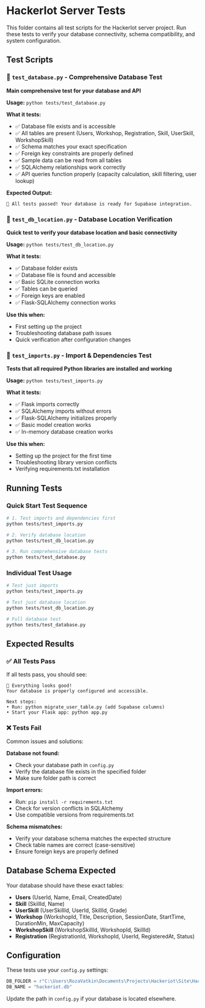 # HackerIot Server Tests

This folder contains all test scripts for the HackerIot server project. Run these tests to verify your database connectivity, schema compatibility, and system configuration.

## Test Scripts

### 🧪 `test_database.py` - Comprehensive Database Test
**Main comprehensive test for your database and API**

**Usage:** `python tests/test_database.py`

**What it tests:**
- ✅ Database file exists and is accessible
- ✅ All tables are present (Users, Workshop, Registration, Skill, UserSkill, WorkshopSkill)
- ✅ Schema matches your exact specification
- ✅ Foreign key constraints are properly defined
- ✅ Sample data can be read from all tables
- ✅ SQLAlchemy relationships work correctly
- ✅ API queries function properly (capacity calculation, skill filtering, user lookup)

**Expected Output:**
```
🎉 All tests passed! Your database is ready for Supabase integration.
```

### 📍 `test_db_location.py` - Database Location Verification
**Quick test to verify your database location and basic connectivity**

**Usage:** `python tests/test_db_location.py`

**What it tests:**
- ✅ Database folder exists
- ✅ Database file is found and accessible
- ✅ Basic SQLite connection works
- ✅ Tables can be queried
- ✅ Foreign keys are enabled
- ✅ Flask-SQLAlchemy connection works

**Use this when:**
- First setting up the project
- Troubleshooting database path issues
- Quick verification after configuration changes

### 🔧 `test_imports.py` - Import & Dependencies Test
**Tests that all required Python libraries are installed and working**

**Usage:** `python tests/test_imports.py`

**What it tests:**
- ✅ Flask imports correctly
- ✅ SQLAlchemy imports without errors
- ✅ Flask-SQLAlchemy initializes properly
- ✅ Basic model creation works
- ✅ In-memory database creation works

**Use this when:**
- Setting up the project for the first time
- Troubleshooting library version conflicts
- Verifying requirements.txt installation

## Running Tests

### Quick Start Test Sequence
```bash
# 1. Test imports and dependencies first
python tests/test_imports.py

# 2. Verify database location
python tests/test_db_location.py

# 3. Run comprehensive database tests
python tests/test_database.py
```

### Individual Test Usage
```bash
# Test just imports
python tests/test_imports.py

# Test just database location
python tests/test_db_location.py

# Full database test
python tests/test_database.py
```

## Expected Results

### ✅ All Tests Pass
If all tests pass, you should see:
```
🎉 Everything looks good!
Your database is properly configured and accessible.

Next steps:
• Run: python migrate_user_table.py (add Supabase columns)
• Start your Flask app: python app.py
```

### ❌ Tests Fail
Common issues and solutions:

**Database not found:**
- Check your database path in `config.py`
- Verify the database file exists in the specified folder
- Make sure folder path is correct

**Import errors:**
- Run: `pip install -r requirements.txt`
- Check for version conflicts in SQLAlchemy
- Use compatible versions from requirements.txt

**Schema mismatches:**
- Verify your database schema matches the expected structure
- Check table names are correct (case-sensitive)
- Ensure foreign keys are properly defined

## Database Schema Expected

Your database should have these exact tables:
- **Users** (UserId, Name, Email, CreatedDate)
- **Skill** (SkillId, Name)  
- **UserSkill** (UserSkillId, UserId, SkillId, Grade)
- **Workshop** (WorkshopId, Title, Description, SessionDate, StartTime, DurationMin, MaxCapacity)
- **WorkshopSkill** (WorkshopSkillId, WorkshopId, SkillId)
- **Registration** (RegistrationId, WorkshopId, UserId, RegisteredAt, Status)

## Configuration

These tests use your `config.py` settings:
```python
DB_FOLDER = r"C:\Users\RozaVatkin\Documents\Projects\Hackeriot\Site\HackeriotDB"
DB_NAME = "hackeriot.db"
```

Update the path in `config.py` if your database is located elsewhere. 